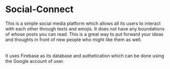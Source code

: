 # Social-Connect
This is a simple social media platform which allows all its users to interact with each other through texts and emojis. It does not have any boundations of whose posts you can read. This is a great way to put forward your ideas and thoughts in front of new people who might like them as well.<br />
<br />
<br />
It uses Firebase as its database and authetication which can be done using the Google account of user.
